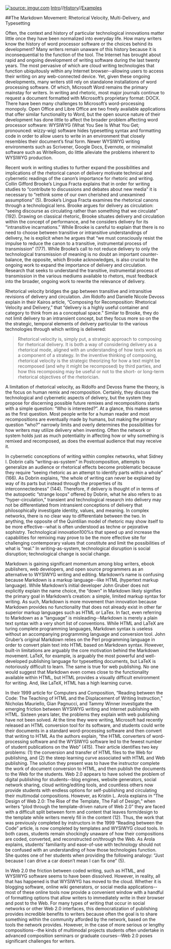 <a href="http://imgur.com/MdMZu2A"><img src="http://i.imgur.com/MdMZu2A.jpg" title="source: imgur.com" /></a>    [Intro](https://aaronbev79.github.io/markdown/markdown_intro.html)//[History](https://aaronbev79.github.io/markdown/markdown_history.html)//[Examples](https://aaronbev79.github.io/markdown/markdown_examples.html)

##The Markdown Movement: Rhetorical Velocity, Multi-Delivery, and Typesetting

Often, the context and history of particular technological innovations matter little once they have been normalized into everyday life. How many writers know the history of word processor software or the choices behind its development? Many writers remain unaware of this history because it is inconsequential to the function of the tool. The Internet has brought about rapid and ongoing development of writing software during the last twenty years. The most pervasive of which are cloud writing technologies that function ubiquitously within any Internet browser--allowing users to access their writing on any web-connected device. Yet, given these ongoing developments, many writers still rely on standalone installations of word processing software. Of which, Microsoft Word remains the primary mainstay for writers. In writing and rhetoric, most major journals continue to request a document formatted with Microsoft’s proprietary format: DOCX. There have been many challenges to Microsoft’s word-processing monopoly. Open Office and Libre Office are two freely available applications that offer similar functionality to Word, but the open source nature of their development has done little to affect the broader problem affecting word processor software: WYSIWYG (What You See Is What You Get; pronounced: wizzy-wig) software hides typesetting syntax and formatting code in order to allow users to write in an environment that closely resembles their document’s final form. Newer WYSIWYG writing environments such as Scrivener, Google Docs, Evernote, or minimalist software such as WriteRoom, do little alleviate the problems inherent to WYSIWYG production. 

Recent work in writing studies to further expand the possibilities and implications of the rhetorical canon of delivery motivate technical and cybernetic readings of the canon’s importance for rhetoric and writing. Collin Gifford Brooke’s Lingua Fracta explains that in order for writing studies to “contribute to discussions and debates about new media” it is necessary to “rethink some of our own cherished and unexamined assumptions” (5). Brooke’s Lingua Fracta examines the rhetorical canons through a technological lens. Brooke argues for delivery as circulation: “seeing discourse as circulating rather than something that we circulate” (192). Drawing on classical rhetoric, Brooke situates delivery and circulation within the concept of performance, and he considers delivery for its “intransitive incarnations.” While Brooke is careful to explain that there is no need to choose between transitive or intransitive understandings of delivery, he is explicit when he argues that “we must consciously resist the impulse to reduce the canon to a transitive, instrumental process of transmission” (177). While Brooke’s call to not reduce delivery to only the technological transmission of meaning is no doubt an important counter-balance, the opposite, which Brooke acknowledges, is also crucial to the ongoing work to expand the importance of delivery and circulation. Research that seeks to understand the transitive, instrumental process of transmission in the various mediums available to rhetors, must feedback into the broader, ongoing work to rewrite the relevance of delivery. 

Rhetorical velocity bridges the gap between transitive and intransitive revisions of delivery and circulation. Jim Ridolfo and Danielle Nicole Devoss explain in their Kairos article, “Composing for Recomposition: Rhetorical Velocity and Delivery,” that “delivery is a highly useful container and category to think from as a conceptual space.” Similar to Brooke, they do not limit delivery to an intransient concept, but they focus more so on the the strategic, temporal elements of delivery particular to the various technologies through which writing is delivered:

>Rhetorical velocity is, simply put, a strategic approach to composing for rhetorical delivery. It is both a way of considering delivery as a rhetorical mode, aligned with an understanding of how	texts work as a component of a strategy. In the inventive thinking of composing, rhetorical velocity is the strategic theorizing for how a text might be recomposed (and why it might be recomposed) by third parties, and how this recomposing may be useful or not to the short- or long-term rhetorical objectives of the rhetorician.

A limitation of rhetorical velocity, as Ridolfo and Devoss frame the theory, is the focus on human remix and recomposition. Certainly, they discuss the technological and cybernetic aspects of delivery, but the system they propose for discerning possible future remixes and recompositions starts with a simple question: “Who is interested?”. At a glance, this makes sense as the first question. Most people write for a human reader and most recompositions are eventually made by humans, but making the primary question “who?” narrowly limits and overly determines the possibilities for how writers may utilize delivery when inventing. Often the network or system holds just as much potentiality in affecting how or why something is remixed and recomposed, as does the eventual audience that may receive it. 

In cybernetic conceptions of writing within complex networks, what Sidney I. Dobrin calls “writing-as-system” in Postcomposition, attempts to generalize an audience or rhetorical effects become problematic because they require “seeing rhetoric as an attempt to identify parts within a whole” (166). As Dobrin explains, “the whole of writing can never be explained by way of its parts but instead through the properties of its interconnectedness” (144). Therefore, if delivery is thought of in terms of the autopoetic “strange loops” offered by Dobrin, what he also refers to as “hyper-circulation,” transient and technological research into delivery may not be differentiated from intransient conceptions of delivery that philosophically investigate identity, values, and meaning. In complex networks, there is no clear way to differentiate between the two. In anything, the opposite of the Quintilian model of rhetoric may show itself to be more effective--what is often understood as techne or pejorative sophistry. Technological innovation100%s that speed up and increase the capabilities for remixing may prove to be the more effective site for challenging contemporary values that constitute and limit the possibilities of what is “real.” In writing-as-system, technological disruption is social disruption; technological change is social change. 

Markdown is gaining significant momentum among blog writers, ebook publishers, web developers, and open source programmers as an alternative to WYSIWYG writing and editing. Markdown’s name is confusing because Markdown is a markup language--like HTML (hypertext markup language). While Markdown’s initial developer John Gruber does not explicitly explain the name choice, the “down” in Markdown likely signifies the primary goal in Markdown’s creation: a simple, limited markup syntax for writing. As such, Markdown is more movement than innovation because Markdown provides no functionality that does not already exist in other far superior markup languages such as HTML or LaTex. In fact, even referring to Markdown as a “language” is misleading--Markdown is merely a plain text syntax with a very short list of conventions. While HTML and LaTeX are turing complete programming languages, Markdown syntax is useless without an accompanying programming language and conversion tool. John Gruber’s original Markdown relies on the Perl programming language in order to convert plain text into HTML based on Markdown syntax. However, built-in limitations are arguably the core motivation behind the Markdown movement. LaTeX, for example, is arguably the most powerful and well-developed publishing language for typesetting documents, but LaTeX is notoriously difficult to learn. The same is true for web publishing. No one would suggest that Markdown even comes close to the functionality available within HTML, but HTML provides a visually difficult environment for writing. And, like LaTeX, HTML has a high learning curve. 

In their 1999 article for Computers and Composition, “Reading between the Code: The Teaching of HTML and the Displacement of Writing Instruction,” Nicholas Mauriello, Gian Pagnucci, and Tammy Winner investigate the emerging friction between WYSIWYG writing and Internet publishing with HTML. Sixteen years later, the problems they explain with web publishing have not been solved. At the time they were writing, Microsoft had recently released an HTML conversion tool for its software, and students could write their documents in a standard word-processing software and then convert that writing to HTML As the authors explain, “the HTML converters of word-processing software and the WYSIWYG software led to the fewest number of student publications on the Web” (415). Their article identifies two key problems: (1) the conversion and transfer of HTML files to the Web for publishing, and (2) the steep learning curve associated with HTML and Web publishing. The solution they present was to have the instructor complete the work of document conversion to HTML, and then publish the documents to the Web for the students. Web 2.0 appears to have solved the problem of digital publishing for students--blog engines, website generators, social network sharing, cloud writing/editing tools, and countless others now provide students with endless options for self-publishing and circulating their multimodal compositions. However, as Kristin L. Arola explains in “The Design of Web 2.0: The Rise of the Template, The Fall of Design,” when writers “plod through the template-driven nature of Web 2.0” they are faced with a difficult split between form and content that leaves form/design to the template while writers merely fill in the content (12). Thus, the work that was previously completed by instructors in the 1999 “Reading between the Code” article, is now completed by templates and WYSIWYG cloud tools. In both cases, students remain shockingly unaware of how their compositions are coded, converted, and reconstructed on/through the Web. As Arola explains, students’ familiarity and ease-of-use with technology should not be confused with an understanding of how those technologies function. She quotes one of her students when providing the following analogy: “Just because I can drive a car doesn’t mean I can fix one” (5).

In Web 2.0 the friction between coded writing, such as HTML, and WYSIWYG software seems to have been dissolved. However, in reality, all that has happened is that WYSIWYG has moved to the cloud. Whether it is blogging software, online wiki generators, or social media applications--most of these online tools now provide a convenient window with a handful of formatting options that allow writers to immediately write in their browser and post to the Web. For many types of writing that occur in social networks or other Web 2.0 interfaces, this democratization of publishing provides incredible benefits to writers because often the goal is to share something within the community afforded by the network, based on the tools the network provides. However, in the case of more serious or lengthy compositions--the kinds of multimodal projects students often undertake in advanced composition seminars or graduate courses--Web 2.0 poses significant challenges for writers. 
